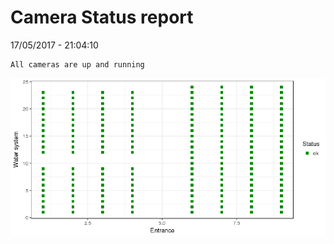 Camera Status report
================
17/05/2017 - 21:04:10

    All cameras are up and running

![](camreport_files/figure-markdown_github/unnamed-chunk-2-1.png)
